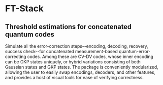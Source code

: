 # FT-Stack
## Threshold estimations for concatenated quantum codes
Simulate all the error-correction steps--encoding, decoding, recovery, success check--for concatenated measurement-based quantum-error-correcting codes. Among these are CV-DV codes, whose inner encoding can be GKP states uniquely, or hybrid variations consisting of both Gaussian states and GKP states. The package is conveniently modularized, allowing the user to easily swap encodings, decoders, and other features, and provides a host of visual tools for ease of verifying correctness.
